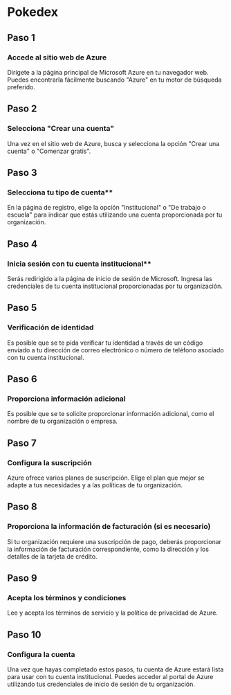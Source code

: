 # Pokedex

## Paso 1
### Accede al sitio web de Azure
Dirígete a la página principal de Microsoft Azure en tu navegador web. Puedes encontrarla fácilmente buscando "Azure" en tu motor de búsqueda preferido.

## Paso 2 
### Selecciona "Crear una cuenta"
Una vez en el sitio web de Azure, busca y selecciona la opción "Crear una cuenta" o "Comenzar gratis".

## Paso 3
### Selecciona tu tipo de cuenta**
En la página de registro, elige la opción "Institucional" o "De trabajo o escuela" para indicar que estás utilizando una cuenta proporcionada por tu organización.

## Paso 4 
### Inicia sesión con tu cuenta institucional**
Serás redirigido a la página de inicio de sesión de Microsoft. Ingresa las credenciales de tu cuenta institucional proporcionadas por tu organización.

## Paso 5
### Verificación de identidad
Es posible que se te pida verificar tu identidad a través de un código enviado a tu dirección de correo electrónico o número de teléfono asociado con tu cuenta institucional.

## Paso 6
### Proporciona información adicional
Es posible que se te solicite proporcionar información adicional, como el nombre de tu organización o empresa.

## Paso 7
### Configura la suscripción
Azure ofrece varios planes de suscripción. Elige el plan que mejor se adapte a tus necesidades y a las políticas de tu organización.

## Paso 8
### Proporciona la información de facturación (si es necesario)
Si tu organización requiere una suscripción de pago, deberás proporcionar la información de facturación correspondiente, como la dirección y los detalles de la tarjeta de crédito.

## Paso 9
### Acepta los términos y condiciones
Lee y acepta los términos de servicio y la política de privacidad de Azure.

## Paso 10
### Configura la cuenta
Una vez que hayas completado estos pasos, tu cuenta de Azure estará lista para usar con tu cuenta institucional. Puedes acceder al portal de Azure utilizando tus credenciales de inicio de sesión de tu organización.


